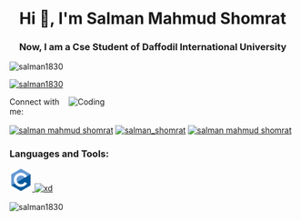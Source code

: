 <h1 align="center">Hi 👋, I'm Salman Mahmud Shomrat</h1>
<h3 align="center">Now, I am a Cse Student of Daffodil International University</h3>

<p align="left"> <img src="https://komarev.com/ghpvc/?username=salman1830&label=Profile%20views&color=0e75b6&style=flat" alt="salman1830" /> </p>

<p align="left"> <a href="https://github.com/ryo-ma/github-profile-trophy"><img src="https://github-profile-trophy.vercel.app/?username=salman1830" alt="salman1830" /></a> </p>
<img align="right" alt="Coding"width="400" src="https://cdn.dribbble.com/users/2646423/screenshots/5507196/computer.gif"
<h3 align="left">Connect with me:</h3>
<p align="left">
<a href="https://fb.com/salman mahmud shomrat" target="blank"><img align="center" src="https://raw.githubusercontent.com/rahuldkjain/github-profile-readme-generator/master/src/images/icons/Social/facebook.svg" alt="salman mahmud shomrat" height="30" width="40" /></a>
<a href="https://instagram.com/salman_shomrat" target="blank"><img align="center" src="https://raw.githubusercontent.com/rahuldkjain/github-profile-readme-generator/master/src/images/icons/Social/instagram.svg" alt="salman_shomrat" height="30" width="40" /></a>
<a href="https://www.youtube.com/c/salman mahmud shomrat" target="blank"><img align="center" src="https://raw.githubusercontent.com/rahuldkjain/github-profile-readme-generator/master/src/images/icons/Social/youtube.svg" alt="salman mahmud shomrat" height="30" width="40" /></a>
</p>

<h3 align="left">Languages and Tools:</h3>
<p align="left"> <a href="https://www.cprogramming.com/" target="_blank" rel="noreferrer"> <img src="https://raw.githubusercontent.com/devicons/devicon/master/icons/c/c-original.svg" alt="c" width="40" height="40"/> </a> <a href="https://www.adobe.com/products/xd.html" target="_blank" rel="noreferrer"> <img src="https://cdn.worldvectorlogo.com/logos/adobe-xd.svg" alt="xd" width="40" height="40"/> </a> </p>

<p><img align="center" src="https://github-readme-stats.vercel.app/api/top-langs?username=salman1830&show_icons=true&locale=en&layout=compact" alt="salman1830" /></p>
